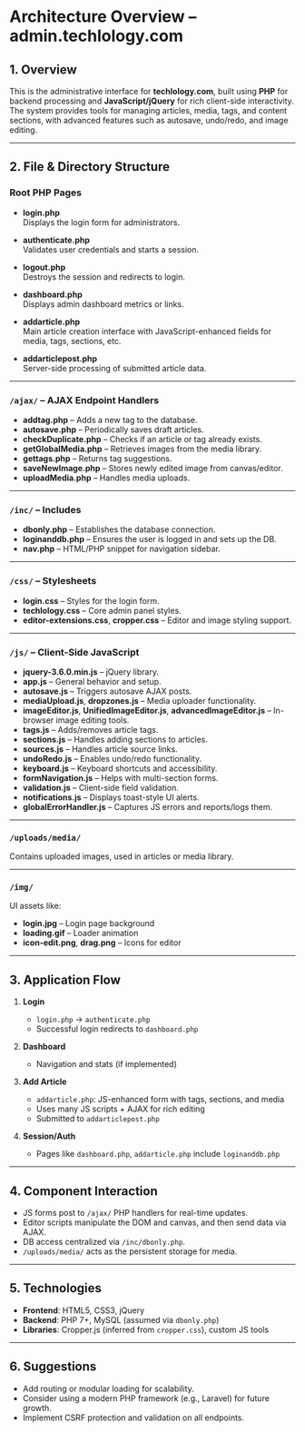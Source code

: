 # Architecture Overview – admin.techlology.com

## 1. Overview

This is the administrative interface for **techlology.com**, built using **PHP** for backend processing and **JavaScript/jQuery** for rich client-side interactivity. The system provides tools for managing articles, media, tags, and content sections, with advanced features such as autosave, undo/redo, and image editing.

---

## 2. File & Directory Structure

### Root PHP Pages

- **login.php**  
  Displays the login form for administrators.

- **authenticate.php**  
  Validates user credentials and starts a session.

- **logout.php**  
  Destroys the session and redirects to login.

- **dashboard.php**  
  Displays admin dashboard metrics or links.

- **addarticle.php**  
  Main article creation interface with JavaScript-enhanced fields for media, tags, sections, etc.

- **addarticlepost.php**  
  Server-side processing of submitted article data.

---

### `/ajax/` – AJAX Endpoint Handlers

- **addtag.php** – Adds a new tag to the database.  
- **autosave.php** – Periodically saves draft articles.  
- **checkDuplicate.php** – Checks if an article or tag already exists.  
- **getGlobalMedia.php** – Retrieves images from the media library.  
- **gettags.php** – Returns tag suggestions.  
- **saveNewImage.php** – Stores newly edited image from canvas/editor.  
- **uploadMedia.php** – Handles media uploads.

---

### `/inc/` – Includes

- **dbonly.php** – Establishes the database connection.  
- **loginanddb.php** – Ensures the user is logged in and sets up the DB.  
- **nav.php** – HTML/PHP snippet for navigation sidebar.

---

### `/css/` – Stylesheets

- **login.css** – Styles for the login form.  
- **techlology.css** – Core admin panel styles.  
- **editor-extensions.css**, **cropper.css** – Editor and image styling support.

---

### `/js/` – Client-Side JavaScript

- **jquery-3.6.0.min.js** – jQuery library.  
- **app.js** – General behavior and setup.  
- **autosave.js** – Triggers autosave AJAX posts.  
- **mediaUpload.js**, **dropzones.js** – Media uploader functionality.  
- **imageEditor.js**, **UnifiedImageEditor.js**, **advancedImageEditor.js** – In-browser image editing tools.  
- **tags.js** – Adds/removes article tags.  
- **sections.js** – Handles adding sections to articles.  
- **sources.js** – Handles article source links.  
- **undoRedo.js** – Enables undo/redo functionality.  
- **keyboard.js** – Keyboard shortcuts and accessibility.  
- **formNavigation.js** – Helps with multi-section forms.  
- **validation.js** – Client-side field validation.  
- **notifications.js** – Displays toast-style UI alerts.  
- **globalErrorHandler.js** – Captures JS errors and reports/logs them.

---

### `/uploads/media/`

Contains uploaded images, used in articles or media library.

---

### `/img/`

UI assets like:
- **login.jpg** – Login page background  
- **loading.gif** – Loader animation  
- **icon-edit.png**, **drag.png** – Icons for editor

---

## 3. Application Flow

1. **Login**
   - `login.php` → `authenticate.php`
   - Successful login redirects to `dashboard.php`

2. **Dashboard**
   - Navigation and stats (if implemented)

3. **Add Article**
   - `addarticle.php`: JS-enhanced form with tags, sections, and media
   - Uses many JS scripts + AJAX for rich editing
   - Submitted to `addarticlepost.php`

4. **Session/Auth**
   - Pages like `dashboard.php`, `addarticle.php` include `loginanddb.php`

---

## 4. Component Interaction

- JS forms post to `/ajax/` PHP handlers for real-time updates.  
- Editor scripts manipulate the DOM and canvas, and then send data via AJAX.  
- DB access centralized via `/inc/dbonly.php`.  
- `/uploads/media/` acts as the persistent storage for media.

---

## 5. Technologies

- **Frontend**: HTML5, CSS3, jQuery  
- **Backend**: PHP 7+, MySQL (assumed via `dbonly.php`)  
- **Libraries**: Cropper.js (inferred from `cropper.css`), custom JS tools

---

## 6. Suggestions

- Add routing or modular loading for scalability.  
- Consider using a modern PHP framework (e.g., Laravel) for future growth.  
- Implement CSRF protection and validation on all endpoints.
